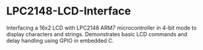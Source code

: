 # LPC2148-LCD-Interface
Interfacing a 16x2 LCD with LPC2148 ARM7 microcontroller in 4-bit mode to display characters and strings. Demonstrates basic LCD commands and delay handling using GPIO in embedded C. 
